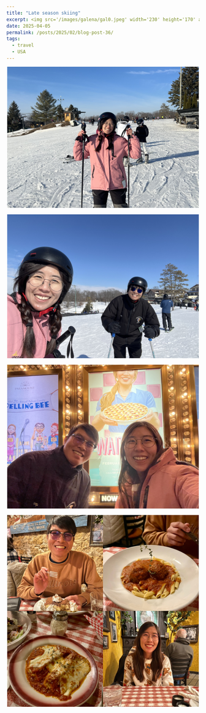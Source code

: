```yaml
---
title: "Late season skiing"
excerpt: <img src='/images/galena/gal0.jpeg' width='230' height='170' align="right" hspace="20" loading="lazy"> Skiing has become one of my favorite sports since I moved to the U.S. I first learned how to ski back in prep school, and this year, we planned our very first skiing trip together. We chose Chestnut Mountain in Galena, a small town in Illinois. Surprisingly, the terrain there wasn’t as flat as most of the state. That’s where Poy had her first skiing experience—taught by me, a first-time coach! (That does sound scary.) 
date: 2025-04-05
permalink: /posts/2025/02/blog-post-36/
tags:
  - travel
  - USA
---
```



<p align="center">
  <img src="/images/galena/gal0.jpeg" width= '500' loading="lazy">
</p>
<p align="center">
  <img src="/images/galena/gal1.jpeg" width= '500' loading="lazy">
</p>
<p align="center">
  <img src="/images/galena/gal2.jpeg"  width= '500' loading="lazy">
</p>
<p align="center">
  <img src="/images/galena/gal3.jpeg" width= '500' loading="lazy">
</p>

